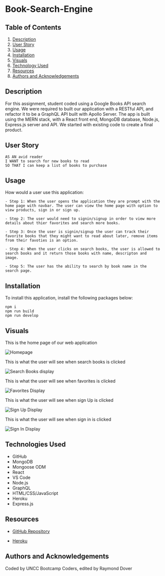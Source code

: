 # Book-Search-Engine

## Table of Contents
1. [Description](#description)
2. [User Story](#user-story)
3. [Usage](#usage)
4. [Installation](#installation)
5. [Visuals](#visuals)
6. [Technology Used](#technologies-used)
7. [Resources](#resources)
8. [Authors and Acknowledgements](#authors-and-acknowledgements)

## Description

For this assignment, student coded using a Google Books API search engine. We were required to built our application with a RESTful API, and refactor it to be a GraphQL API built with Apollo Server. The app is built using the MERN stack, with a React front end, MongoDB database, Node.js, Express.js server and API. We started with existing code to create a final product. 

## User Story

```
AS AN avid reader
I WANT to search for new books to read
SO THAT I can keep a list of books to purchase

```

## Usage 

How would a user use this application:

```
- Step 1: When the user opens the application they are prompt with the home page with navbar. The user can view the home page with option to view products, sign in or sign up. 

- Step 2: The user would need to signin/signup in order to view more details about thier favorites and search more books.

- Step 3: Once the user is signin/signup the user can track their favorite books that they might want to read about later, remove items from their favoties is an option.

- Step 4: When the user clicks on search books, the user is allowed to search books and it return those books with name, descripton and image.

- Step 5: The user has the ability to search by book name in the search page.
```

## Installation

To install this application, install the following packages below:

```
npm i 
npm run build
npm run develop
```

## Visuals

This is the home page of our web application 

![Homepage](./.png)

This is what the user will see when search books is clicked 

![Search Books display](./.png)

This is what the user will see when favorites is clicked 

![Favorites Display](./.png)

This is what the user will see when sign Up is clicked 

![Sign Up Display](./.png)

This is what the user will see when sign in is clicked 

![Sign In Display](./.png)


## Technologies Used

- GitHub
- MongoDB
- Mongoose ODM
- React 
- VS Code
- Node.js
- GraphQL
- HTML/CSS/JavaScript
- Heroku
- Express.js

## Resources

* [GitHub Repository](https://github.com/raydover/book-search-engine)

* [Heroku](https://mysterious-chamber-34206.herokuapp.com/)

## Authors and Acknowledgements

Coded by UNCC Bootcamp Coders, edited by Raymond Dover